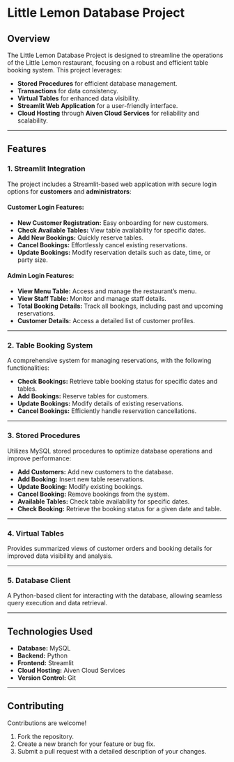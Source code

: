 # Little Lemon Database Project

## Overview  
The Little Lemon Database Project is designed to streamline the operations of the Little Lemon restaurant, focusing on a robust and efficient table booking system. This project leverages:  
- **Stored Procedures** for efficient database management.  
- **Transactions** for data consistency.  
- **Virtual Tables** for enhanced data visibility.  
- **Streamlit Web Application** for a user-friendly interface.  
- **Cloud Hosting** through **Aiven Cloud Services** for reliability and scalability.  

---

## Features  

### 1. Streamlit Integration  
The project includes a Streamlit-based web application with secure login options for **customers** and **administrators**:  

#### Customer Login Features:  
- **New Customer Registration:** Easy onboarding for new customers.  
- **Check Available Tables:** View table availability for specific dates.  
- **Add New Bookings:** Quickly reserve tables.  
- **Cancel Bookings:** Effortlessly cancel existing reservations.  
- **Update Bookings:** Modify reservation details such as date, time, or party size.  

#### Admin Login Features:  
- **View Menu Table:** Access and manage the restaurant’s menu.  
- **View Staff Table:** Monitor and manage staff details.  
- **Total Booking Details:** Track all bookings, including past and upcoming reservations.  
- **Customer Details:** Access a detailed list of customer profiles.  

---

### 2. Table Booking System  
A comprehensive system for managing reservations, with the following functionalities:  
- **Check Bookings:** Retrieve table booking status for specific dates and tables.  
- **Add Bookings:** Reserve tables for customers.  
- **Update Bookings:** Modify details of existing reservations.  
- **Cancel Bookings:** Efficiently handle reservation cancellations.  

---

### 3. Stored Procedures  
Utilizes MySQL stored procedures to optimize database operations and improve performance:  
- **Add Customers:** Add new customers to the database.  
- **Add Booking:** Insert new table reservations.  
- **Update Booking:** Modify existing bookings.  
- **Cancel Booking:** Remove bookings from the system.  
- **Available Tables:** Check table availability for specific dates.  
- **Check Booking:** Retrieve the booking status for a given date and table.  

---

### 4. Virtual Tables  
Provides summarized views of customer orders and booking details for improved data visibility and analysis.  

---

### 5. Database Client  
A Python-based client for interacting with the database, allowing seamless query execution and data retrieval.  

---

## Technologies Used  
- **Database:** MySQL  
- **Backend:** Python  
- **Frontend:** Streamlit  
- **Cloud Hosting:** Aiven Cloud Services  
- **Version Control:** Git  

---

## Contributing  
Contributions are welcome!  
1. Fork the repository.  
2. Create a new branch for your feature or bug fix.  
3. Submit a pull request with a detailed description of your changes.
